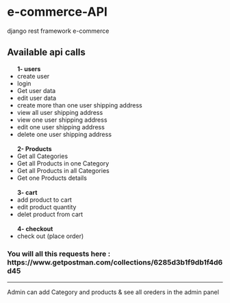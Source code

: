 # e-commerce-API
django rest framework e-commerce

<h2>Available api calls</h2>

<ul>
<strong>1- users</strong>
<li>create user</li>
<li>login</li>
<li>Get user data</li>
<li>edit user data</li>

<li>create more than one user shipping address</li>
<li>view all user shipping address</li>
<li>view one user shipping address</li>
<li>edit one user shipping address</li>
<li>delete one user shipping address</li>
<br>
<strong>2- Products</strong>

<li>Get all Categories</li>
<li>Get all Products in one Category</li>
<li>Get all Products in all Categories</li>
<li>Get one Products details</li>

<br>
<strong>3- cart</strong>

<li>add product to cart</li>
<li>edit product quantity</li>
<li>delet product from cart</li>

<br>
<strong>4- checkout</strong>
<li>check out (place order)</li>

</ul>

<h3> You will all this requests here : https://www.getpostman.com/collections/6285d3b1f9db1f4d6d45  </h3>
<hr>
Admin can add Category and products & see all oreders in the admin panel
